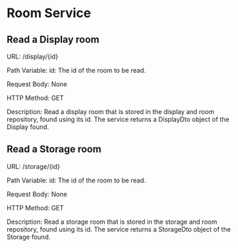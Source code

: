 # Room Service
## Read a Display room 
URL: /display/{id}

Path Variable: id: The id of the room to be read.

Request Body: None

HTTP Method: GET

Description: Read a display room that is stored in the display and room repository, found using its id. The service returns a DisplayDto object of the Display found.

## Read a Storage room 
URL: /storage/{id}

Path Variable: id: The id of the room to be read.

Request Body: None

HTTP Method: GET

Description: Read a storage room that is stored in the storage and room repository, found using its id. The service returns a StorageDto object of the Storage found.

